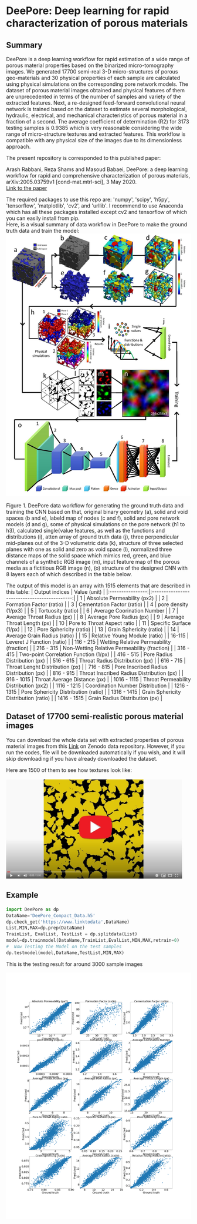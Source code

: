 # DeePore: Deep learning for rapid characterization of porous materials
## Summary
DeePore is a deep learning workflow for rapid estimation of a wide range of porous material properties based on the binarized micro-tomography images. We generated 17700 semi-real 3-D micro-structures of porous geo-materials and 30 physical properties of each sample are calculated using physical simulations on the corresponding pore network models. The dataset of porous material images obtained and physical features of them are unprecedented in terms of the number of samples and variety of the extracted features. Next, a re-designed feed-forward convolutional neural network is trained based on the dataset to estimate several morphological, hydraulic, electrical, and mechanical characteristics of porous material in a fraction of a second. The average coefficient of determination (R2) for 3173 testing samples is 0.9385 which is very reasonable considering the wide range of micro-structure textures and extracted features. This workflow is compatible with any physical size of the images due to its dimensionless approach. 

The present repository is corresponded to this published paper: 

Arash Rabbani, Reza Shams and Masoud Babaei, DeePore: a deep learning workflow for rapid and comprehensive characterization of porous materials, arXiv:2005.03759v1 [cond-mat.mtrl-sci], 3 May 2020.
<br/>[Link to the paper](https://arxiv.org/abs/2005.03759)

The required packages to use this repo are: 'numpy', 'scipy', 'h5py', 'tensorflow', 'matplotlib', 'cv2', and 'urllib'. I recommend to use Anaconda which has all these packages installed except cv2 and tensorflow of which you can easily install from pip.
<br/> Here, is a visual summary of data workflow in DeePore to make the ground truth data and train the model: 
<br/>[![Image](images/Summary.jpg)]()

Figure 1. DeePore data workflow for generating the ground truth data and training the CNN based on that, original binary
geometry (a), solid and void spaces (b and e), labeld map of nodes (c and f), solid and pore network models (d and g), some of
physical simulations on the pore network (h1 to h3), calculated single{value features, as well as the functions and distributions
(i), 
atten array of ground truth data (j), three perpendicular mid-planes out of the 3-D volumetric data (k), structure of three
selected planes with one as solid and zero as void space (l), normalized three distance maps of the solid space which mimics
red, green, and blue channels of a synthetic RGB image (m), input feature map of the porous media as a fictitious RGB image
(n), (o) structure of the designed CNN with 8 layers each of which described in the table below.


The output of this model is an array with 1515 elements that are described in this table:
|  Output indices  |                 Value (unit)                 |
|:----------------:|:--------------------------------------------:|
|         1        |         Absolute Permeability (px2)          |
|         2        |           Formation Factor (ratio)           |
|         3        |          Cementation Factor (ratio)          |
|         4        |             pore density (1/px3)             |
|         5        |              Tortuosity (ratio)              |
|         6        |          Average Coorination Number          |
|         7        |          Average Throat Radius (px)          |
|         8        |           Average Pore Radius (px)           |
|         9        |          Average Throat Length (px)          |
|        10        |         Pore to Throat Aspect ratio          |
|        11        |            Specific Surface (1/px)           |
|        12        |            Pore Sphericity (ratio)           |
|        13        |           Grain Sphericity (ratio)           |
|        14        |         Average Grain Radius (ratio)         |
|        15        |         Relative Young Module (ratio)        |
|      16-115      |          Leveret J Function (ratio)          |
|     116 - 215    |   Wetting Relative Permeability (fraction)   |
|     216 - 315    | Non-Wetting Relative Permeability (fraction) |
|     316 - 415    |     Two-point Correlation Function (1/px)    |
|     416 - 515    |         Pore Radius Distribution (px)        |
|     516 - 615    |        Throat Radius Distribution (px)       |
|     616 - 715    |        Throat Lenght Distribution (px)       |
|     716 - 815    |    Pore Inscribed Radius Distribution (px)   |
|     816 - 915    |   Throat Inscribed Radius Distribution (px)  |
|    916 - 1015    |         Throat Average Distance (px)         |
|    1016 - 1115   |    Throat Permeability Distribution (px2)    |
|    1116 - 1215   |       Coordination Number Distribution       |
|    1216 - 1315   |     Pore Sphericity Distribution (ratio)     |
|    1316 - 1415   |     Grain Sphericity Distribution (ratio)    |
|    1416 - 1515   |        Grain Radius Distribution (px)        |

## Dataset of 17700 semi-realistic porous material images
You can download the whole data set with extracted properties of porous material images from this [Link](https://zenodo.org/record/3820900#.Xrnpr2hKjDc) on Zenodo data repository.
However, if you run the codes, file will be downloaded automatically if you wish, and it will skip downloading if you have already downloaded the dataset.

Here are 1500 of them to see how textures look like:
<br />
<br />
<a href="https://www.youtube.com/watch?v=bViDVbmjvK4"><img src="images/vid1.jpg" alt="drawing" width="480"/>
</a>
## Example

```python
import DeePore as dp
DataName='DeePore_Compact_Data.h5'
dp.check_get('https://www.linktodata',DataName)               
List,MIN,MAX=dp.prep(DataName)
TrainList, EvalList, TestList = dp.splitdata(List)
model=dp.trainmodel(DataName,TrainList,EvalList,MIN,MAX,retrain=0)  
#  Now Testing the Model on the test samples
dp.testmodel(model,DataName,TestList,MIN,MAX)

```
This is the testing result for around 3000 sample images

[![Image](images/Single-value_Features.png)]()